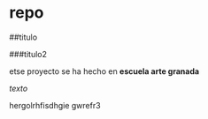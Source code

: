 # repo

##titulo

###titulo2

etse proyecto se ha hecho en <b>escuela arte granada</b>

<i>texto</i>
<p>hergolrhfisdhgie<span color?="red"> gwrefr3</span></p>
